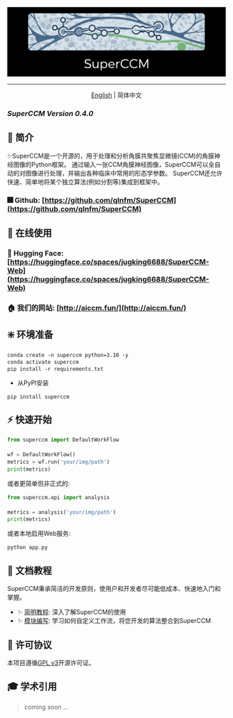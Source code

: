 <div align="center">
  <img src="docs/assets/superccm.png" alt="description" />

<hr>

[English](./README.md) | 简体中文
</div>

### *SuperCCM Version 0.4.0*

## 🚀 简介

✨️SuperCCM是一个开源的，用于处理和分析角膜共聚焦显微镜(CCM)的角膜神经图像的Python框架。
通过输入一张CCM角膜神经图像，SuperCCM可以全自动的对图像进行处理，并输出各种临床中常用的形态学参数。
SuperCCM还允许快速、简单地将某个独立算法(例如分割等)集成到框架中。

### 🎆 Github: [https://github.com/qlnfm/SuperCCM](https://github.com/qlnfm/SuperCCM)

## 🔮 在线使用

### 🤗 Hugging Face: [https://huggingface.co/spaces/jugking6688/SuperCCM-Web](https://huggingface.co/spaces/jugking6688/SuperCCM-Web)

### 🏠 我们的网站: [http://aiccm.fun/](http://aiccm.fun/)

## ❇️ 环境准备

```shell
conda create -n superccm python=3.10 -y
conda activate superccm
pip install -r requirements.txt
```
 - 从PyPI安装
```shell
pip install superccm
```

## ⚡ 快速开始

```python
from superccm import DefaultWorkFlow

wf = DefaultWorkFlow()
metrics = wf.run('your/img/path')
print(metrics)
```
或者更简单但非正式的:
```python
from superccm.api import analysis

metrics = analysis('your/img/path')
print(metrics)
```
或者本地启用Web服务:
```shell
python app.py
```

## 📖 文档教程

SuperCCM秉承简洁的开发原则，使用户和开发者尽可能低成本、快速地入门和掌握。

 - ✨️ [简明教程](docs/doc1_cn.md): 深入了解SuperCCM的使用
 - ✨️ [模块编写](docs/doc2_cn.md): 学习如何自定义工作流，将您开发的算法整合到SuperCCM

## 📄 许可协议

本项目遵循[GPL v3](LICENSE)开源许可证。

## 🎓 学术引用

> coming soon ...
